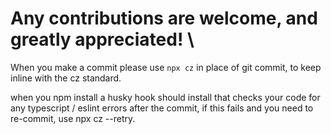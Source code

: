 # Any contributions are welcome, and greatly appreciated! \

When you make a commit please use `npx cz` in place of git commit, to keep inline with the cz standard.

when you npm install a husky hook should install that checks your code for any typescript / eslint errors after the commit, if this fails and you need to re-commit, use npx cz --retry.
